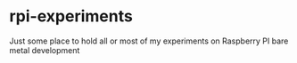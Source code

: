 # rpi-experiments
Just some place to hold all or most of my experiments on Raspberry PI bare metal development
